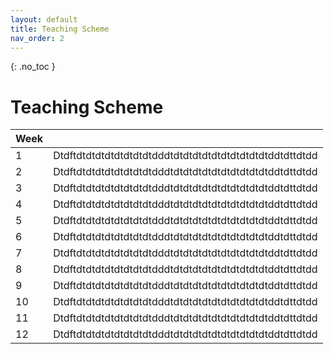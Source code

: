 ```yaml
---
layout: default
title: Teaching Scheme
nav_order: 2
---
```

{: .no_toc }

# Teaching Scheme



| Week |                                                         |
| ---- | ------------------------------------------------------- |
| 1    | Dtdftdtdtdtdtdtdtdtdtdddtdtdtdtdtdtdtdtdtdtdtddtdttdtdd |
| 2    | Dtdftdtdtdtdtdtdtdtdtdddtdtdtdtdtdtdtdtdtdtdtddtdttdtdd |
| 3    | Dtdftdtdtdtdtdtdtdtdtdddtdtdtdtdtdtdtdtdtdtdtddtdttdtdd |
| 4    | Dtdftdtdtdtdtdtdtdtdtdddtdtdtdtdtdtdtdtdtdtdtddtdttdtdd |
| 5    | Dtdftdtdtdtdtdtdtdtdtdddtdtdtdtdtdtdtdtdtdtdtddtdttdtdd |
| 6    | Dtdftdtdtdtdtdtdtdtdtdddtdtdtdtdtdtdtdtdtdtdtddtdttdtdd |
| 7    | Dtdftdtdtdtdtdtdtdtdtdddtdtdtdtdtdtdtdtdtdtdtddtdttdtdd |
| 8    | Dtdftdtdtdtdtdtdtdtdtdddtdtdtdtdtdtdtdtdtdtdtddtdttdtdd |
| 9    | Dtdftdtdtdtdtdtdtdtdtdddtdtdtdtdtdtdtdtdtdtdtddtdttdtdd |
| 10   | Dtdftdtdtdtdtdtdtdtdtdddtdtdtdtdtdtdtdtdtdtdtddtdttdtdd |
| 11   | Dtdftdtdtdtdtdtdtdtdtdddtdtdtdtdtdtdtdtdtdtdtddtdttdtdd |
| 12   | Dtdftdtdtdtdtdtdtdtdtdddtdtdtdtdtdtdtdtdtdtdtddtdttdtdd |

